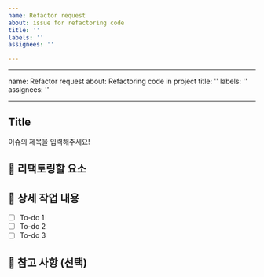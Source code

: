 ```yaml
---
name: Refactor request
about: issue for refactoring code
title: ''
labels: ''
assignees: ''

---
```


---
name: Refactor request
about: Refactoring code in project
title: ''
labels: ''
assignees: ''

---

## Title

이슈의 제목을 입력해주세요!

## 🚀 리팩토링할 요소

## 🔨 상세 작업 내용

- [ ] To-do 1
- [ ] To-do 2
- [ ] To-do 3

## 📄 참고 사항 (선택)

<!-- Projects에 New 생성을 하셨나요 ??? -->
